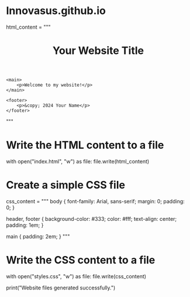 # Innovasus.github.io
html_content = """
<!DOCTYPE html>
<html lang="en">
<head>
    <meta charset="UTF-8">
    <meta name="viewport" content="width=device-width, initial-scale=1.0">
    <title>Your Website Title</title>
    <link rel="stylesheet" href="styles.css">
</head>
<body>
    <header>
        <h1>Your Website Title</h1>
    </header>
    
    <main>
        <p>Welcome to my website!</p>
    </main>

    <footer>
        <p>&copy; 2024 Your Name</p>
    </footer>
</body>
</html>
"""

# Write the HTML content to a file
with open("index.html", "w") as file:
    file.write(html_content)

# Create a simple CSS file
css_content = """
body {
    font-family: Arial, sans-serif;
    margin: 0;
    padding: 0;
}

header, footer {
    background-color: #333;
    color: #fff;
    text-align: center;
    padding: 1em;
}

main {
    padding: 2em;
}
"""

# Write the CSS content to a file
with open("styles.css", "w") as file:
    file.write(css_content)

print("Website files generated successfully.")
